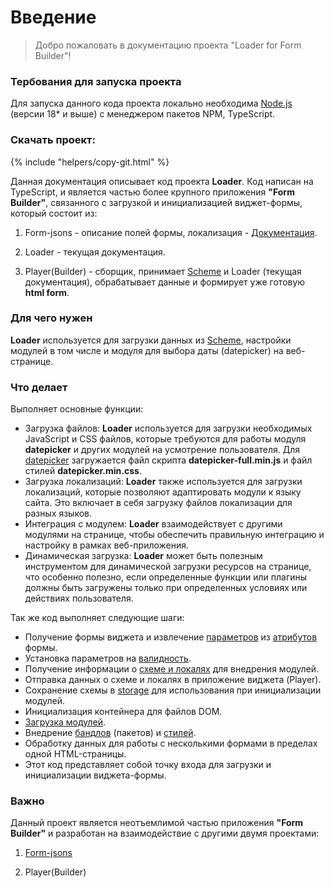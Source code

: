 # Введение

> Добро пожаловать в документацию проекта "Loader for Form Builder"! 

### Тербования для запуска проекта

Для запуска данного кода проекта локально необходима [Node.js](https://nodejs.org/en/download) (версии 18* и выше) с менеджером пакетов NPM, TypeScript.

### Скачать проект:

{% include "helpers/copy-git.html" %}

Данная документация описывает код проекта **Loader**. Код написан на TypeScript, и является частью более крупного приложения **"Form Builder"**, связанного с загрузкой и инициализацией виджет-формы, который состоит из:

1) Form-jsons - описание полей формы, локализация - [Документация](https://docks-scheme-demo.netlify.app/).
 
2) Loader - текущая документация.

3) Player(Builder) - сборщик, принимает [Scheme](https://docks-scheme-demo.netlify.app/) и Loader (текущая документация), обрабатывает данные и формирует уже готовую **html form**.

### Для чего нужен

**Loader** используется для загрузки данных из [Scheme](https://docks-scheme-demo.netlify.app/), настройки модулей в том числе и модуля для выбора даты (datepicker) на веб-странице.

### Что делает 

Выполняет основные функции:

- Загрузка файлов: **Loader** используется для загрузки необходимых JavaScript и CSS файлов, которые требуются для работы модуля **datepicker** и других модулей на усмотрение пользователя. Для [datepicker](modules/list/datepicker/DATEPICKERLOADER.md) загружается файл скрипта **datepicker-full.min.js** и файл стилей **datepicker.min.css**.
- Загрузка локализаций: **Loader** также используется для загрузки локализаций, которые позволяют адаптировать модули к языку сайта. Это включает в себя загрузку файлов локализации для разных языков.
- Интеграция с модулем: **Loader** взаимодействует с другими модулями на странице, чтобы обеспечить правильную интеграцию и настройку в рамках веб-приложения.
- Динамическая загрузка: **Loader** может быть полезным инструментом для динамической загрузки ресурсов на странице, что особенно полезно, если определенные функции или плагины должны быть загружены только при определенных условиях или действиях пользователя.

[//]: # ({% include "test.md" %})

Так же код выполняет следующие шаги:

- Получение формы виджета и извлечение [параметров](FORMPARAMS.md) из [атрибутов](ATTRIBUTES.md) формы.
- Установка параметров на [валидность](PARAMSWORKER.md).
- Получение информации о [схеме и локалях](https://docks-scheme-demo.netlify.app/) для внедрения модулей.
- Отправка данных о схеме и локалях в приложение виджета (Player).
- Сохранение схемы в [storage](BRIDGE.md) для использования при инициализации модулей.
- Инициализация контейнера для файлов DOM.
- [Загрузка модулей](modules/loader/MODULELOADER.md).
- Внедрение [бандлов](injectors/BUNDLEINJECTOR.md) (пакетов) и [стилей](injectors/STYLEJECTORDOM.md).
- Обработку данных для работы с несколькими формами в пределах одной HTML-страницы. 
- Этот код представляет собой точку входа для загрузки и инициализации виджета-формы.

### Важно

Данный проект является неотъемлимой частью приложения **"Form Builder"** и разработан на взаимодействие с другими двумя проектами: 

1) [Form-jsons](https://docks-scheme-demo.netlify.app/)

2) Player(Builder)